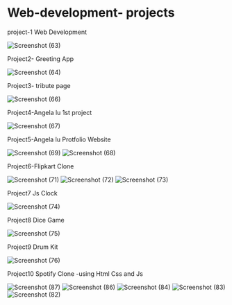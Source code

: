 # Web-development- projects

project-1 Web Development

![Screenshot (63)](https://user-images.githubusercontent.com/74282916/163495540-3440da6f-e4e7-44ca-ad64-d20dc02662f8.png)

Project2- Greeting App

![Screenshot (64)](https://user-images.githubusercontent.com/74282916/163495744-ece55194-aac9-46ac-b648-faed788f94d5.png)

Project3- tribute page

![Screenshot (66)](https://user-images.githubusercontent.com/74282916/163667647-c3e6155d-f545-4ea1-b948-fddacef44c29.png)

Project4-Angela lu 1st project

![Screenshot (67)](https://user-images.githubusercontent.com/74282916/163777423-c50176b1-1a59-4861-b8ce-ceed83e3540e.png)

Project5-Angela lu Protfolio Website

![Screenshot (69)](https://user-images.githubusercontent.com/74282916/163954153-5d5792f7-672b-4764-99dc-e54e9961dd6a.png)
![Screenshot (68)](https://user-images.githubusercontent.com/74282916/163954187-1ed244bc-e023-411c-8ce9-d1b13eee9dd1.png)

Project6-Flipkart Clone 

![Screenshot (71)](https://user-images.githubusercontent.com/74282916/164383337-1eb7546a-fed0-4288-ba46-10e728f0a271.png)
![Screenshot (72)](https://user-images.githubusercontent.com/74282916/164383420-e39739bf-f948-45aa-9eb5-0ffa32ee1719.png)
![Screenshot (73)](https://user-images.githubusercontent.com/74282916/164383495-bf93b722-61b4-46ec-b035-b78025e46286.png)

Project7 Js Clock

![Screenshot (74)](https://user-images.githubusercontent.com/74282916/164884688-3c62db22-84d4-4687-834d-c5cb3f58d065.png)

Project8 Dice Game

![Screenshot (75)](https://user-images.githubusercontent.com/74282916/164981872-aad1dd27-b0f9-41bf-bad0-922cd726bb9b.png)


Project9 Drum Kit

![Screenshot (76)](https://user-images.githubusercontent.com/74282916/165041648-d8a2dd35-35de-44ff-9ea8-26d424aba297.png)

Project10 Spotify Clone -using Html Css and Js

![Screenshot (87)](https://user-images.githubusercontent.com/74282916/165336207-96cded02-ecb9-406c-88ef-2abde8f54717.png)
![Screenshot (86)](https://user-images.githubusercontent.com/74282916/165336579-a6b4735a-a399-4d9c-b0b6-150c1b5629a0.png)
![Screenshot (84)](https://user-images.githubusercontent.com/74282916/165336705-cb4d1940-0b70-4c1f-b2f7-2968d1c821e3.png)
![Screenshot (83)](https://user-images.githubusercontent.com/74282916/165336831-ab19be45-aeb8-457d-a991-7d9cb9a7a302.png)
![Screenshot (82)](https://user-images.githubusercontent.com/74282916/165337108-30d66cae-23fc-4208-b5eb-ee72cf80f7f1.png)
